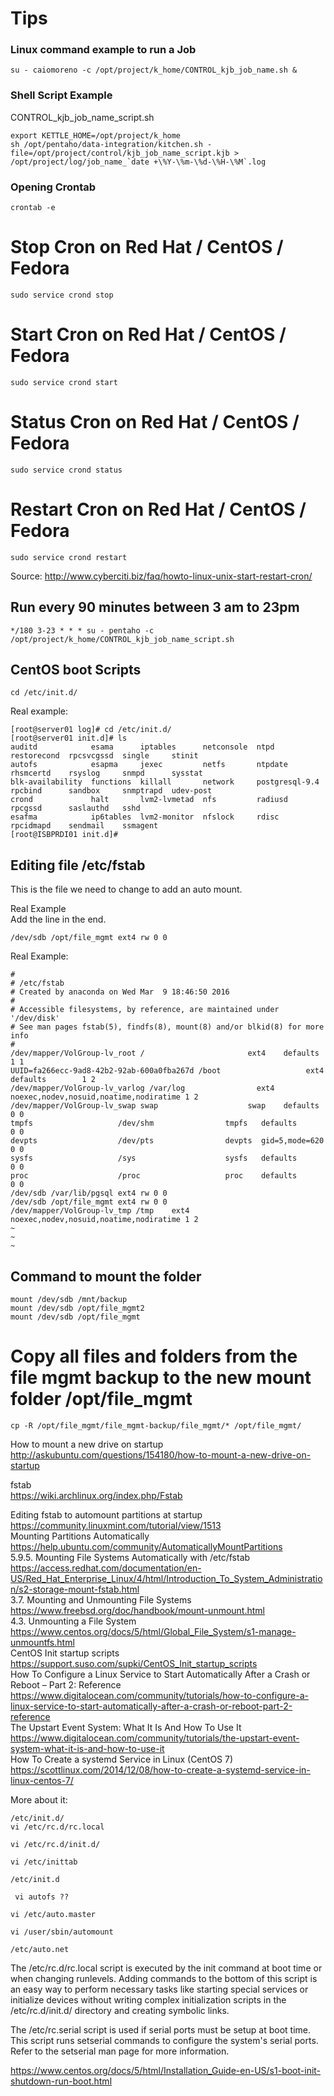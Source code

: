 # Tips

### Linux command example to run a Job
```
su - caiomoreno -c /opt/project/k_home/CONTROL_kjb_job_name.sh &
```

### Shell Script Example

CONTROL_kjb_job_name_script.sh
```
export KETTLE_HOME=/opt/project/k_home
sh /opt/pentaho/data-integration/kitchen.sh -file=/opt/project/control/kjb_job_name_script.kjb > /opt/project/log/job_name_`date +\%Y-\%m-\%d-\%H-\%M`.log

```
### Opening Crontab
```
crontab -e
```

# Stop Cron on Red Hat / CentOS / Fedora
```
sudo service crond stop
```

# Start Cron on Red Hat / CentOS / Fedora
```
sudo service crond start
```

# Status Cron on Red Hat / CentOS / Fedora
```
sudo service crond status
```

# Restart Cron on Red Hat / CentOS / Fedora
```
sudo service crond restart
```

Source:
http://www.cyberciti.biz/faq/howto-linux-unix-start-restart-cron/

## Run every 90 minutes between 3 am to 23pm
```
*/180 3-23 * * * su - pentaho -c /opt/project/k_home/CONTROL_kjb_job_name_script.sh
```

## CentOS boot Scripts
```
cd /etc/init.d/
```

Real example:

```
[root@server01 log]# cd /etc/init.d/
[root@server01 init.d]# ls
auditd            esama      iptables      netconsole  ntpd            restorecond  rpcsvcgssd  single     stinit
autofs            esapma     jexec         netfs       ntpdate         rhsmcertd    rsyslog     snmpd      sysstat
blk-availability  functions  killall       network     postgresql-9.4  rpcbind      sandbox     snmptrapd  udev-post
crond             halt       lvm2-lvmetad  nfs         radiusd         rpcgssd      saslauthd   sshd
esafma            ip6tables  lvm2-monitor  nfslock     rdisc           rpcidmapd    sendmail    ssmagent
[root@ISBPRDI01 init.d]#
```

## Editing file /etc/fstab
This is the file we need to change to add an auto mount.

Real Example<BR>
Add the line in the end.<BR>
```
/dev/sdb /opt/file_mgmt ext4 rw 0 0
```

Real Example:

```
#
# /etc/fstab
# Created by anaconda on Wed Mar  9 18:46:50 2016
#
# Accessible filesystems, by reference, are maintained under '/dev/disk'
# See man pages fstab(5), findfs(8), mount(8) and/or blkid(8) for more info
#
/dev/mapper/VolGroup-lv_root /                       ext4    defaults        1 1
UUID=fa266ecc-9ad8-42b2-92ab-600a0fba267d /boot                   ext4    defaults        1 2
/dev/mapper/VolGroup-lv_varlog /var/log                ext4    noexec,nodev,nosuid,noatime,nodiratime 1 2
/dev/mapper/VolGroup-lv_swap swap                    swap    defaults        0 0
tmpfs                   /dev/shm                tmpfs   defaults        0 0
devpts                  /dev/pts                devpts  gid=5,mode=620  0 0
sysfs                   /sys                    sysfs   defaults        0 0
proc                    /proc                   proc    defaults        0 0
/dev/sdb /var/lib/pgsql ext4 rw 0 0
/dev/sdb /opt/file_mgmt ext4 rw 0 0
/dev/mapper/VolGroup-lv_tmp /tmp    ext4 noexec,nodev,nosuid,noatime,nodiratime 1 2
~
~
~
```

## Command to mount the folder
```
mount /dev/sdb /mnt/backup
mount /dev/sdb /opt/file_mgmt2
mount /dev/sdb /opt/file_mgmt
```

# Copy all files and folders from the file mgmt backup to the new mount folder /opt/file_mgmt
```
cp -R /opt/file_mgmt/file_mgmt-backup/file_mgmt/* /opt/file_mgmt/
```


How to mount a new drive on startup<BR>
http://askubuntu.com/questions/154180/how-to-mount-a-new-drive-on-startup<BR>

fstab<BR>
https://wiki.archlinux.org/index.php/Fstab<BR>

Editing fstab to automount partitions at startup<BR>
https://community.linuxmint.com/tutorial/view/1513<BR>
Mounting Partitions Automatically<BR>
https://help.ubuntu.com/community/AutomaticallyMountPartitions<BR>
5.9.5. Mounting File Systems Automatically with /etc/fstab<BR>
https://access.redhat.com/documentation/en-US/Red_Hat_Enterprise_Linux/4/html/Introduction_To_System_Administration/s2-storage-mount-fstab.html<BR>
3.7. Mounting and Unmounting File Systems<BR>
https://www.freebsd.org/doc/handbook/mount-unmount.html<BR>
4.3. Unmounting a File System<BR>
https://www.centos.org/docs/5/html/Global_File_System/s1-manage-unmountfs.html<BR>
CentOS Init startup scripts<BR>
https://support.suso.com/supki/CentOS_Init_startup_scripts<BR>
How To Configure a Linux Service to Start Automatically After a Crash or Reboot – Part 2: Reference<BR>
https://www.digitalocean.com/community/tutorials/how-to-configure-a-linux-service-to-start-automatically-after-a-crash-or-reboot-part-2-reference<BR>
The Upstart Event System: What It Is And How To Use It<BR>
https://www.digitalocean.com/community/tutorials/the-upstart-event-system-what-it-is-and-how-to-use-it<BR>
How To Create a systemd Service in Linux (CentOS 7)<BR>
https://scottlinux.com/2014/12/08/how-to-create-a-systemd-service-in-linux-centos-7/<BR>


More about it:
```
/etc/init.d/
vi /etc/rc.d/rc.local

vi /etc/rc.d/init.d/

vi /etc/inittab

/etc/init.d

 vi autofs ??

vi /etc/auto.master

vi /user/sbin/automount

/etc/auto.net
```

The /etc/rc.d/rc.local script is executed by the init command at boot time or when changing runlevels. Adding commands to the bottom of this script is an easy way to perform necessary tasks like starting special services or initialize devices without writing complex initialization scripts in the /etc/rc.d/init.d/ directory and creating symbolic links.

The /etc/rc.serial script is used if serial ports must be setup at boot time. This script runs setserial commands to configure the system's serial ports. Refer to the setserial man page for more information.

https://www.centos.org/docs/5/html/Installation_Guide-en-US/s1-boot-init-shutdown-run-boot.html
